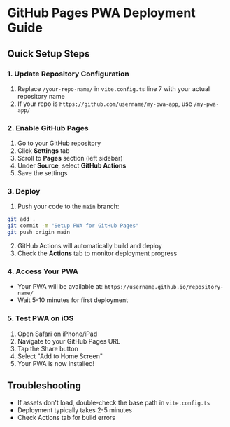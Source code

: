 # GitHub Pages PWA Deployment Guide

## Quick Setup Steps

### 1. Update Repository Configuration
1. Replace `/your-repo-name/` in `vite.config.ts` line 7 with your actual repository name
2. If your repo is `https://github.com/username/my-pwa-app`, use `/my-pwa-app/`

### 2. Enable GitHub Pages
1. Go to your GitHub repository
2. Click **Settings** tab
3. Scroll to **Pages** section (left sidebar)
4. Under **Source**, select **GitHub Actions**
5. Save the settings

### 3. Deploy
1. Push your code to the `main` branch:
```bash
git add .
git commit -m "Setup PWA for GitHub Pages"
git push origin main
```

2. GitHub Actions will automatically build and deploy
3. Check the **Actions** tab to monitor deployment progress

### 4. Access Your PWA
- Your PWA will be available at: `https://username.github.io/repository-name/`
- Wait 5-10 minutes for first deployment

### 5. Test PWA on iOS
1. Open Safari on iPhone/iPad
2. Navigate to your GitHub Pages URL
3. Tap the Share button
4. Select "Add to Home Screen"
5. Your PWA is now installed!

## Troubleshooting
- If assets don't load, double-check the base path in `vite.config.ts`
- Deployment typically takes 2-5 minutes
- Check Actions tab for build errors